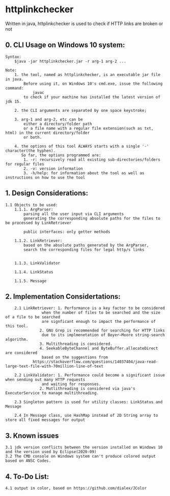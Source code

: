 # httplinkchecker
Written in java, httplinkchecker is used to check if HTTP links are broken or not

##  0. CLI Usage on Windows 10 system:

	Syntax: 
		$java -jar httplinkchecker.jar -r arg-1 arg-2 ...

	Note: 
		1. the tool, named as httplinkchecker, is an executable jar file in java.
			Before using it, on Windows 10's cmd.exe, issue the following command:
				javac
			to check if your machine has installed the latest version of jdk 15.
			
		2. the CLI arguments are separated by one space keystroke;
		
	  	3. arg-1 and arg-2, etc can be 
			either a directory/folder path 
			or a file name with a regular file extension(such as txt, html) in the current directory/folder
			or both.
			
		4. the options of this tool ALWAYS starts with a single '-' character(the hyphen).
		   So far, the options programmed are: 
			1. -r: recursively read all existing sub-directories/folders for regular files
			2. -v: version information
			3. -h/help: for information about the tool as well as instructions on how to use the tool

##  1. Design Considerations:
	1.1 Objects to be used:
		1.1.1. ArgParser: 
			parsing all the user input via CLI arguments
			generating the corresponding absolute paths for the files to be processed by LinkRetriever

			public interfaces: only getter methods
			
		1.1.2. LinkRetriever:
			based on the absolute paths generated by the ArgParser, 
			search the corresponding files for legal http/s links

			  
		1.1.3. LinkValidator

		1.1.4. LinkStatus

		1.1.5. Message

##  2. Implementation Considertations:
		2.1 LinkRetriever: 1. Performance is a key factor to be considered 
					when the number of files to be searched and the size of a file to be searched 
					are signficant enough to impact the performance of this tool. 
				   2. GNU Grep is recommended for searching for HTTP links
				   	due to its implmenetation of Boyer–Moore string-search algorithm.
				   3. Multithreading is considered. 
				   4. SeekableByteChannel and ByteBuffer.allocateDirect are considered 
				   	based on the suggestions from
				https://stackoverflow.com/questions/14037404/java-read-large-text-file-with-70million-line-of-text 

		2.2 LinkValidator: 1. Performance could become a significant issue when sending out many HTTP requests 
					and waiting for responses.
				   2. Mutlithreading is considered via java's ExecutorService to manage multithreading.
		 
		2.3 Singleton pattern is used for utility classes: LinkStatus and Message
		
		2.4 In Message class, use HashMap instead of 2D String array to store all fixed messages for output

##   3. Known issues
	3.1 jdk version conflicts between the version installed on Windows 10 and the version used by Eclipse(2020-09)  
	3.2 The CMD console on Windows system can't produce colored output based on ANSC Codes.
	
## 4. To-Do List:
	4.1 output in color, based on https://github.com/dialex/JColor
